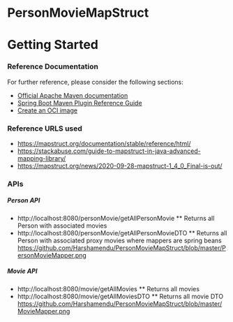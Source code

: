 # PersonMovieMapStruct
# Getting Started

### Reference Documentation
For further reference, please consider the following sections:

* [Official Apache Maven documentation](https://maven.apache.org/guides/index.html)
* [Spring Boot Maven Plugin Reference Guide](https://docs.spring.io/spring-boot/docs/2.4.2/maven-plugin/reference/html/)
* [Create an OCI image](https://docs.spring.io/spring-boot/docs/2.4.2/maven-plugin/reference/html/#build-image)

### Reference URLS used

* https://mapstruct.org/documentation/stable/reference/html/
* https://stackabuse.com/guide-to-mapstruct-in-java-advanced-mapping-library/
* https://mapstruct.org/news/2020-09-28-mapstruct-1_4_0_Final-is-out/

### APIs

##### Person API
 * http://localhost:8080/personMovie/getAllPersonMovie
 	** Returns all Person with associated movies
 * http://localhost:8080/personMovie/getAllPersonMovieDTO
 	** Returns all Person with associated proxy movies where mappers are spring beans
  https://github.com/Harshamendu/PersonMovieMapStruct/blob/master/PersonMovieMapper.png
 
##### Movie API
 * http://localhost:8080/movie/getAllMovies
  	** Returns all movies
 * http://localhost:8080/movie/getAllMoviesDTO
 	** Returns all movie DTO
  https://github.com/Harshamendu/PersonMovieMapStruct/blob/master/MovieMapper.png
